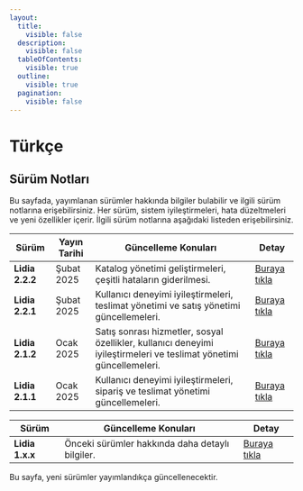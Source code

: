 ```yaml
---
layout:
  title:
    visible: false
  description:
    visible: false
  tableOfContents:
    visible: true
  outline:
    visible: true
  pagination:
    visible: false
---
```


# Türkçe

## Sürüm Notları

Bu sayfada, yayımlanan sürümler hakkında bilgiler bulabilir ve ilgili sürüm notlarına erişebilirsiniz. Her sürüm, sistem iyileştirmeleri, hata düzeltmeleri ve yeni özellikler içerir. İlgili sürüm notlarına aşağıdaki listeden erişebilirsiniz.

| Sürüm           | Yayın Tarihi | Güncelleme Konuları                                                                                                 | Detay                                        |
| --------------- | ------------ | ------------------------------------------------------------------------------------------------------------------- | -------------------------------------------- |
| **Lidia 2.2.2** | Şubat 2025   | Katalog yönetimi geliştirmeleri, çeşitli hataların giderilmesi.                                                     | [Buraya tıkla](lidia-2.2.x-surum-notlari.md) |
| **Lidia 2.2.1** | Şubat 2025   | Kullanıcı deneyimi iyileştirmeleri, teslimat yönetimi ve satış yönetimi güncellemeleri.                             | [Buraya tıkla](lidia-2.2.x-surum-notlari.md) |
| **Lidia 2.1.2** | Ocak 2025    | Satış sonrası hizmetler, sosyal özellikler, kullanıcı deneyimi iyileştirmeleri ve teslimat yönetimi güncellemeleri. | [Buraya tıkla](lidia-2.1.x-surum-notlari.md) |
| **Lidia 2.1.1** | Ocak 2025    | Kullanıcı deneyimi iyileştirmeleri, sipariş ve teslimat yönetimi güncellemeleri.                                    | [Buraya tıkla](lidia-2.1.x-surum-notlari.md) |

| Sürüm           | Güncelleme Konuları                             | Detay                                   |
| --------------- | ----------------------------------------------- | --------------------------------------- |
| **Lidia 1.x.x** | Önceki sürümler hakkında daha detaylı bilgiler. | [Buraya tıkla](../english/older-1.x.x/) |

Bu sayfa, yeni sürümler yayımlandıkça güncellenecektir.

